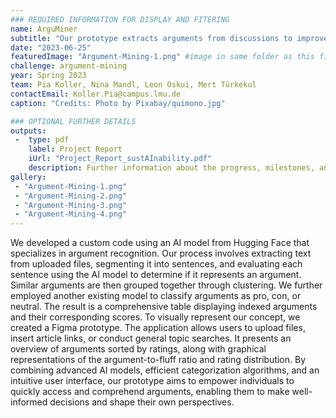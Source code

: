```yaml
---
### REQUIRED INFORMATION FOR DISPLAY AND FITERING
name: ArguMiner
subtitle: "Our prototype extracts arguments from discussions to improve decision-making by providing the essence of the conversation."
date: "2023-06-25"
featuredImage: "Argument-Mining-1.png" #image in same folder as this file
challenge: argument-mining
year: Spring 2023
team: Pia Koller, Nina Mandl, Leon Oskui, Mert Türkekul
contactEmail: Koller.Pia@campus.lmu.de
caption: "Credits: Photo by Pixabay/quimono.jpg"

### OPTIONAL FURTHER DETAILS
outputs:
 -  type: pdf
    label: Project Report
    iUrl: "Project_Report_sustAInability.pdf"
    description: Further information about the progress, milestones, and roadblocks.
gallery:
 - "Argument-Mining-1.png"
 - "Argument-Mining-2.png"
 - "Argument-Mining-3.png"
 - "Argument-Mining-4.png"
---
```


We developed a custom code using an AI model from Hugging Face that specializes in argument recognition. Our process involves extracting text from uploaded files, segmenting it into sentences, and evaluating each sentence using the AI model to determine if it represents an argument. Similar arguments are then grouped together through clustering. We further employed another existing model to classify arguments as pro, con, or neutral. The result is a comprehensive table displaying indexed arguments and their corresponding scores. To visually represent our concept, we created a Figma prototype. The application allows users to upload files, insert article links, or conduct general topic searches. It presents an overview of arguments sorted by ratings, along with graphical representations of the argument-to-fluff ratio and rating distribution. By combining advanced AI models, efficient categorization algorithms, and an intuitive user interface, our prototype aims to empower individuals to quickly access and comprehend arguments, enabling them to make well-informed decisions and shape their own perspectives.